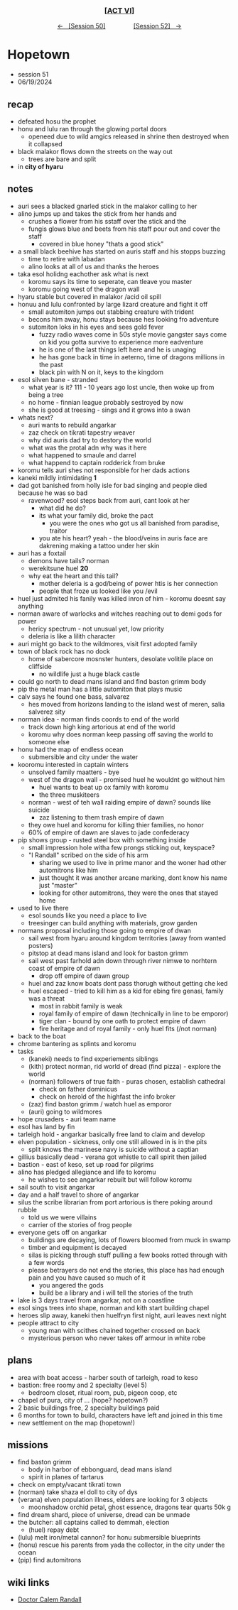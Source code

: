 <div align="center">
  <h3 align="center"><a href="https://github.com/h-griffin/dnd-notes/blob/main/grimmhaus/act-VI" >[ACT VI]</a></h3>
  <p align="center">
    <a href="https://github.com/h-griffin/dnd-notes/blob/main/grimmhaus/act-VI/24-06-12.md" >&larr; &nbsp; [Session 50]</a>
    &nbsp;&nbsp;&nbsp;&nbsp;&nbsp;&nbsp;&nbsp;&nbsp;&nbsp;&nbsp;&nbsp;&nbsp;&nbsp;&nbsp;
    <a href="https://github.com/h-griffin/dnd-notes/blob/main/grimmhaus/act-VI/24-06-19.md" >[Session 52] &nbsp; &rarr;</a>
  </p>
</div>

# Hopetown
- session 51
- 06/19/2024

## recap
- defeated hosu the prophet
- honu and lulu ran through the glowing portal doors
    - openeed due to wild amgics released in shrine then destroyed when it collapsed
- black malakor flows down the streets on the way out
    - trees are bare and split
- in **city of hyaru**

## notes
- auri sees a blacked gnarled stick in the malakor calling to her
- alino jumps up and takes the stick from her hands and
    - crushes a flower from his sstaff over the stick and the
    - fungis glows blue and beets from his staff pour out and cover the staff
        - covered in blue honey "thats a good stick"
- a small black beehive has started on auris staff and his stopps buzzing
    - time to retire with labadan
    - alino looks at all of us and thanks the heroes
- taka esol holidng eachother ask what is next
    - koromu says its time to seperate, can tleave you master
    - koromu going west of the dragon wall
- hyaru stable but covered in malakor /acid oil spill
- honuu and lulu confronted by large lizard creature and fight it off
    - small automiton jumps out stabbing creature with trident
    - becons him away, honu stays because hes looking fro adventure
    - sutomiton loks in his eyes and sees gold fever
        - fuzzy radio waves come in 50s style movie gangster says come on kid you gotta survive to experience more eadventure
        - he is one of the last things left here and he is unaging
        - he has gone back in time in aeterno, time of dragons millions in the past
        - black pin with N on it, keys to the kingdom
- esol silven bane - stranded
    - what year is it? 111 - 10 years ago lost uncle, then woke up from being a tree
    - no home - finnian league probably sestroyed by now
    - she is good at treesing - sings and it grows into a swan
- whats next?
    - auri wants to rebuild angarkar
    - zaz check on tikrati tapestry weaver
    - why did auris dad try to destory the world
    - what was the protal adn why was it here
    - what happened to smaule and darrel
    - what happend to captain rodderick from bruke
- koromu tells auri shes not responsible for her dads actions  
- kaneki mildly intimidating **1**
- dad got banished from holly isle for bad singing and people died because he was so bad
    - ravenwood? esol steps back from auri, cant look at her
        - what did he do?
        - its what your family did, broke the pact
            - you were the ones who got us all banished from paradise, traitor
        - you ate his heart? yeah - the blood/veins in auris face are dakrening making a tattoo under her skin
- auri has a foxtail
    - demons have tails? norman
    - werekitsune huel **20**
    - why eat the heart and this tail?
        - mother deleria is a god/being of power htis is her connection
        - people that froze us looked like you /evil
- huel just admited his fanily was killed inron of him - koromu doesnt say anything
- norman aware of warlocks and witches reaching out to demi gods for power
    - hericy spectrum - not unusual yet, low priority
    - deleria is like a lilith character
- auri might go back to the wildmores, visit first adopted family
- town of black rock has no dock
    - home of sabercore mosnster hunters, desolate volitile place on cliffside
        - no wildlife just a huge black castle
- could go north to dead mans island and find baston grimm body
- pip the metal man has a little automiton that plays music
- calv says he found one bass, salvarez
    - hes moved from horizons landing to the island west of meren, salia salverez sity
- norman idea - norman finds coords to end of the world
    - track down high king artorious at end of the world
    - koromu why does norman keep passing off saving the world to someone else
- honu had the map of endless ocean
    - submersible and city under the water
- kooromu interested in captain winters
    - unsolved family maatters - bye
    - west of the dragon wall - promised huel he wouldnt go without him
        - huel wants to beat up ox family with koromu
        - the three muskiteers
    - norman - west of teh wall raiding empire of dawn? sounds like suicide
        - zaz listening to them trash empire of dawn
    - they owe huel and koromu for killing thier families, no honor
    - 60% of empire of dawn are slaves to jade confederacy
- pip shows group - rusted steel box with something inside
    - small impression hole witha  few prongs sticking out, keyspace?
    - "I Randall" scribed on the side of his arm
        - sharing we used to live in prime manor and the woner had other automitrons like him
        - just thought it was another arcane marking, dont know his name just "master"
        - looking for other automitrons, they were the ones that stayed home
- used to live there
    - esol sounds like you need a place to live
    - treesinger can build anything with materials, grow garden
- normans proposal including those going to empire of dwan
    - sail west from hyaru around kingdom territories (away from wanted posters)
    - pitstop at dead mans island and look for baston grimm
    - sail west past farhold adn down through river nimwe to norhtern coast of empire of dawn
        - drop off empire of dawn group
    - huel and zaz know boats dont pass thorugh without getting che ked
    - huel escaped - tried to kill him as a kid for ebing fire genasi, family was a threat
        - most in rabbit family is weak
        - royal family of empire of dawn (technically in line to be emporor)
        - tiger clan - bound by one oath to protect empire of dawn
        - fire heritage and of royal family - only huel fits (/not norman)
- back to the boat
- chrome bantering as splints and koromu
- tasks
    - (kaneki) needs to find experiements siblings
    - (kith) protect norman, rid world of dread (find pizza) - explore the world
    - (norman) followers of true faith - puras chosen, establish cathedral
        - check on father dominicus
        - check on herold of the highfast the info broker
    - (zaz) find baston grimm / watch huel as emporor
    - (auri) going to wildmores
- hope crusaders - auri team name
- esol has land by fin
- tarleigh hold - angarkar basically free land to claim and develop
- elven population - sickness, only one still allowed in is in the pits
    - split knows the marinese navy is suicide without a captian
- gillius basically dead - verana got whistle to call spirit then jailed
- bastion - east of keso, set up road for pilgrims
- alino has pledged allegiance and life to koromu
    - he wishes to see angarkar rebuilt but will follow koromu
- sail south to visit angarkar
- day and a half travel to shore of angarkar
- silus the scribe librarian from port artorious is there poking around rubble
    - told us we were villains
    - carrier of the stories of frog people
- everyone gets off on angarkar
    - buildings are decaying, lots of flowers bloomed from muck in swamp
    - timber and equipment is decayed
    - silas is picking through stuff pulling a few books rotted through with a few words
    - please betrayers do not end the stories, this place has had enough pain and you have caused so much of it
        - you angered the gods
        - build be a library and i will tell the stories of the truth
- lake is 3 days travel from angarkar, not on a coastline
- esol sings trees into shape, norman and kith start building chapel
- heroes slip away, kaneki then huelfryn first night, auri leaves next night
- people attract to city
    - young man with scithes chained together crossed on back
    - mysterious person who never takes off armour in white robe

## plans
- area with boat access - harber south of tarleigh, road to keso
- bastion: free roomy and 2 specialty (level 5)
    - bedroom closet, ritual room, pub, pigeon coop, etc
- chapel of pura, city of ... (hope? hopetown?)
- 2 basic buildings free, 2 specialty buildings paid
- 6 months for town to build, characters have left and joined in this time
- new settlement on the map (hopetown!)

## missions
- find baston grimm
    - body in harbor of ebbonguard, dead mans island
    - spirit in planes of tartarus
- check on empty/vacant tikrati town
- (norman) take shaza el doll to city of dys
- (verana) elven population illness, elders are looking for 3 objects
    - moonshadow orchid petal, ghost essence, dragons tear quarts 50k g
- find dream shard, piece of universe, dread can be unmade
- the butcher: all captains called to demmah, election
    - (huel) repay debt
- (lulu) melt iron/metal cannon? for honu submersible blueprints
- (honu) rescue his parents from yada the collector, in the city under the ocean
- (pip) find automitrons

## wiki links
- [Doctor Calem Randall](../lore.md#doctor-calem-randall)
